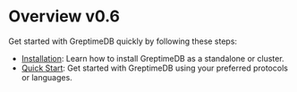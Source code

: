 # Overview v0.6

Get started with GreptimeDB quickly by following these steps:

- [Installation](./installation/overview.md): Learn how to install GreptimeDB as a standalone or cluster.
- [Quick Start](./quick-start/overview.md): Get started with GreptimeDB using your preferred protocols or languages.
